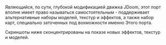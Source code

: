 Являющийся, по сути, глубокой модификацией движка JDoom, этот порт вполне имеет право называться самостоятельным - поддерживает альтернативные наборы моделей, текстур и эффектов, а также набор карт, специально заточенных под вохможности именно Этого порта.  

Скриншоты ниже сконцентрированы на показе новых эффектов, текстур и моделей.